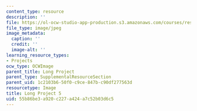 ```yaml
---
content_type: resource
description: ''
file: https://ol-ocw-studio-app-production.s3.amazonaws.com/courses/res-3-002-collaborative-design-and-creative-expression-with-arduino-microcontrollers-january-iap-2017/55b86be3a920c227a424a7c52b03d6c5_LP5.jpg
file_type: image/jpeg
image_metadata:
  caption: ''
  credit: ''
  image-alt: ''
learning_resource_types:
- Projects
ocw_type: OCWImage
parent_title: Long Project
parent_type: SupplementalResourceSection
parent_uid: 1c2103b6-50f0-c9ce-847b-c90df277563d
resourcetype: Image
title: Long Project 5
uid: 55b86be3-a920-c227-a424-a7c52b03d6c5
---
```

